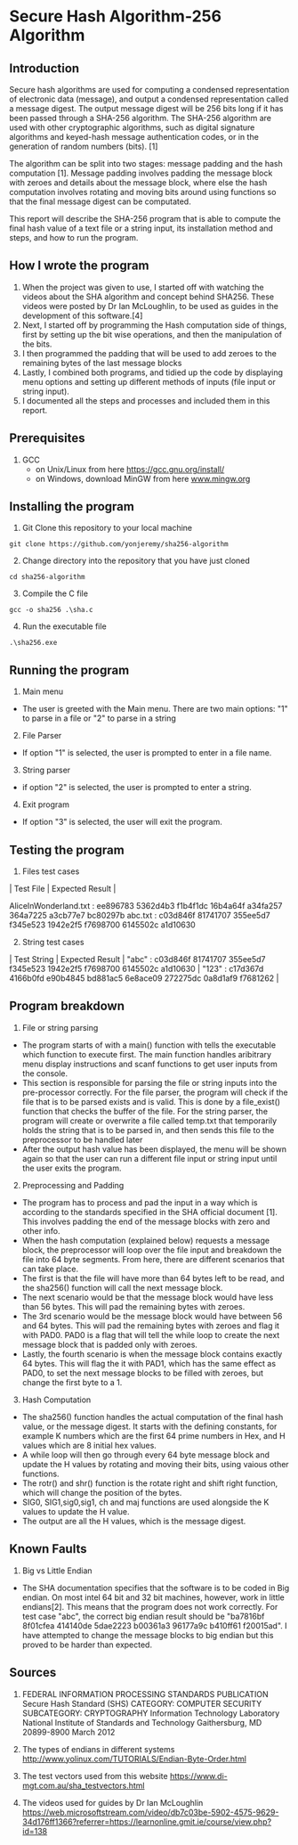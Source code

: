 # Secure Hash Algorithm-256 Algorithm
## Introduction
Secure hash algorithms are used for computing a condensed representation of electronic data (message), and output a condensed representation called a message digest. The output message digest will be 256 bits long if it has been passed through a SHA-256 algorithm. The SHA-256 algorithm are used with other cryptographic algorithms, such as digital signature algorithms and keyed-hash message authentication codes, or in the generation of random numbers (bits). [1]

The algorithm can be split into two stages: message padding and the hash computation [1]. Message padding involves padding the message block with zeroes and details about the message block, where else the hash computation involves rotating and moving bits around using functions so that the final message digest can be computated. 

This report will describe the SHA-256 program that is able to compute the final hash value of a text file or a string input, its installation method and steps, and how to run the program.

## How I wrote the program
1. When the project was given to use, I started off with watching the videos about the SHA algorithm and concept behind SHA256. These videos were posted by Dr Ian McLoughlin, to be used as guides in the development of this software.[4]
2. Next, I started off by programming the Hash computation side of things, first by setting up the bit wise operations, and then the manipulation of the bits.
3. I then programmed the padding that will be used to add zeroes to the remaining bytes of the last message blocks
4. Lastly, I combined both programs, and tidied up the code by displaying menu options and setting up different methods of inputs (file input or string input).
5. I documented all the steps and processes and included them in this report.


## Prerequisites
1. GCC
    - on Unix/Linux from here https://gcc.gnu.org/install/
    - on Windows, download MinGW from here www.mingw.org

## Installing the program
1. Git Clone this repository to your local machine
``` 
git clone https://github.com/yonjeremy/sha256-algorithm
```
2. Change directory into the repository that you have just cloned
``` 
cd sha256-algorithm
```
3. Compile the C file
```
gcc -o sha256 .\sha.c
```
4. Run the executable file
```
.\sha256.exe
```
## Running the program
1. Main menu
- The user is greeted with the Main menu. There are two main options: "1" to parse in a file or "2" to parse in a string
2. File Parser
- If option "1" is selected, the user is prompted to enter in a file name.
3. String parser 
- if option "2" is selected, the user is prompted to enter a string.
4. Exit program
- If option "3" is selected, the user will exit the program.

## Testing the program
1. Files test cases

| Test File             | Expected Result |

AliceInWonderland.txt : ee896783 5362d4b3 f1b4f1dc 16b4a64f a34fa257 364a7225 a3cb77e7 bc80297b 
abc.txt               : c03d846f 81741707 355ee5d7 f345e523 1942e2f5 f7698700 6145502c a1d10630 

2. String test cases

| Test String           | Expected Result |
"abc"                 : c03d846f 81741707 355ee5d7 f345e523 1942e2f5 f7698700 6145502c a1d10630 |
"123"                 : c17d367d 4166b0fd e90b4845 bd881ac5 6e8ace09 272275dc 0a8d1af9 f7681262 |

## Program breakdown
1. File or string parsing
- The program starts of with a main() function with tells the executable which function to execute first. The main function handles aribitrary menu display instructions and scanf functions to get user inputs from the console.
- This section is responsible for parsing the file or string inputs into the pre-processor correctly. For the file parser, the program will check if the file that is to be parsed exists and is valid. This is done by a file_exist() function that checks the buffer of the file. For the string parser, the program will create or overwrite a file called temp.txt that temporarily holds the string that is to be parsed in, and then sends this file to the preprocessor to be handled later
- After the output hash value has been displayed, the menu will be shown again so that the user can run a different file input or string input until the user exits the program.

2. Preprocessing and Padding
- The program has to process and pad the input in a way which is according to the standards specified in the SHA official document [1]. This involves padding the end of the message blocks with zero and other info.
- When the hash computation (explained below) requests a message block, the preprocessor will loop over the file input and breakdown the file into 64 byte segments. From here, there are different scenarios that can take place. 
- The first is that the file will have more than 64 bytes left to be read, and the sha256() function will call the next message block. 
- The next scenario would be that the message block would have less than 56 bytes. This will pad the remaining bytes with zeroes. 
- The 3rd scenario would be the message block would have between 56 and 64 bytes. This will pad the remaining bytes with zeroes and flag it with PAD0. PAD0 is a flag that will tell the while loop to create the next message block that is padded only with zeroes. 
- Lastly, the fourth scenario is when the message block contains exactly 64 bytes. This will flag the it with PAD1, which has the same effect as PAD0, to set the next message blocks to be filled with zeroes, but change the first byte to a 1.

3. Hash Computation
- The sha256() function handles the actual computation of the final hash value, or the message digest. It starts with the defining constants, for example K numbers which are the first 64 prime numbers in Hex, and H values which are 8 initial hex values. 
- A while loop will then go through every 64 byte message block and update the H values by rotating and moving their bits, using vaious other functions.
- The rotr() and shr() function is the rotate right and shift right function, which will change the position of the bytes.
- SIG0, SIG1,sig0,sig1, ch and maj functions are used alongside the K values to update the H value.
- The output are all the H values, which is the message digest.

## Known Faults
1. Big vs Little Endian
- The SHA documentation specifies that the software is to be coded in Big endian. On most intel 64 bit and 32 bit machines, however, work in little endians[2]. This means that the program does not work correctly. For test case "abc", the correct big endian result should be "ba7816bf 8f01cfea 414140de 5dae2223 b00361a3 96177a9c b410ff61 f20015ad". I have attempted to change the message blocks to big endian but this proved to be harder than expected. 

## Sources
1. FEDERAL INFORMATION PROCESSING STANDARDS PUBLICATION
Secure Hash Standard (SHS)
CATEGORY: COMPUTER SECURITY SUBCATEGORY: CRYPTOGRAPHY
Information Technology Laboratory
National Institute of Standards and Technology
Gaithersburg, MD 20899-8900
March 2012 

2. The types of endians in different systems http://www.yolinux.com/TUTORIALS/Endian-Byte-Order.html

3. The test vectors used from this website https://www.di-mgt.com.au/sha_testvectors.html

4. The videos used for guides by Dr Ian McLoughlin
https://web.microsoftstream.com/video/db7c03be-5902-4575-9629-34d176ff1366?referrer=https://learnonline.gmit.ie/course/view.php?id=138
